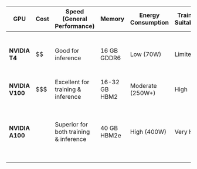 



| GPU             | Cost | Speed (General Performance)            | Memory        | Energy Consumption | Training Suitability | Inference Suitability | Other Factors                                                                    |
| --------------- | ---- | -------------------------------------- | ------------- | ------------------ | -------------------- | --------------------- | -------------------------------------------------------------------------------- |
| **NVIDIA T4**   | $$   | Good for inference                     | 16 GB GDDR6   | Low (70W)          | Limited              | High                  | Efficient for edge computing and power-sensitive environments                    |
| **NVIDIA V100** | $$$  | Excellent for training & inference     | 16-32 GB HBM2 | Moderate (250W+)   | High                 | High                  | Well-suited for AI model training, HPC                                           |
| **NVIDIA A100** | $$$$ | Superior for both training & inference | 40 GB HBM2e   | High (400W)        | Very High            | Very High             | Supports Multi-Instance GPU (MIG) for versatile workloads, Sparsity acceleration |